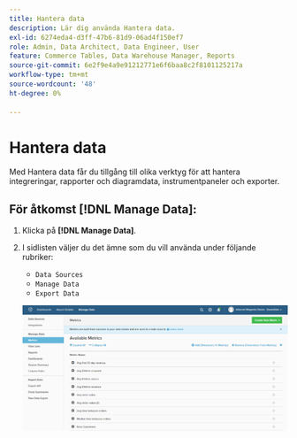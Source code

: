 ```yaml
---
title: Hantera data
description: Lär dig använda Hantera data.
exl-id: 6274eda4-d3ff-47b6-81d9-06ad4f150ef7
role: Admin, Data Architect, Data Engineer, User
feature: Commerce Tables, Data Warehouse Manager, Reports
source-git-commit: 6e2f9e4a9e91212771e6f6baa8c2f8101125217a
workflow-type: tm+mt
source-wordcount: '48'
ht-degree: 0%

---
```


# Hantera data

Med Hantera data får du tillgång till olika verktyg för att hantera integreringar, rapporter och diagramdata, instrumentpaneler och exporter.

## För åtkomst [!DNL Manage Data]:

1. Klicka på **[!DNL Manage Data]**.

1. I sidlisten väljer du det ämne som du vill använda under följande rubriker:

   * `Data Sources`
   * `Manage Data`
   * `Export Data`

   ![Hantera data](../../assets/magento-bi-manage-data.png)<!--{: .zoom}-->
